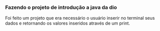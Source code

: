 ### Fazendo o projeto de introdução a java da dio
Foi feito um projeto que era necessário o usuário inserir no terminal seus dados e retornando os valores inseridos através de um print.

